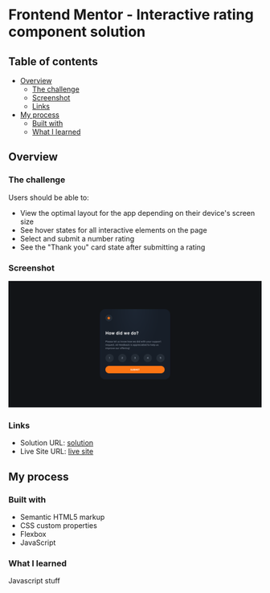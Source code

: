 # Frontend Mentor - Interactive rating component solution

## Table of contents

- [Overview](#overview)
  - [The challenge](#the-challenge)
  - [Screenshot](#screenshot)
  - [Links](#links)
- [My process](#my-process)
  - [Built with](#built-with)
  - [What I learned](#what-i-learned)

## Overview

### The challenge

Users should be able to:

- View the optimal layout for the app depending on their device's screen size
- See hover states for all interactive elements on the page
- Select and submit a number rating
- See the "Thank you" card state after submitting a rating

### Screenshot

![](src/images/desktop-preview.png)

### Links

- Solution URL: [solution](https://github.com/gvnee/ui-practice/tree/main/rating)
- Live Site URL: [live site](https://gvnee.github.io/ui-practice/rating/src)

## My process

### Built with

- Semantic HTML5 markup
- CSS custom properties
- Flexbox
- JavaScript

### What I learned

Javascript stuff
